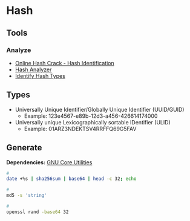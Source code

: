 # Hash

## Tools

### Analyze

- [Online Hash Crack - Hash Identification](https://www.onlinehashcrack.com/hash-identification.php)
- [Hash Analyzer](https://tunnelsup.com/hash-analyzer/)
- [Identify Hash Types](https://hashes.com/en/tools/hash_identifier)

## Types

- Universally Unique Identifier/Globally Unique Identifier (UUID/GUID)
  - Example: 123e4567-e89b-12d3-a456-426614174000
- Universally unique Lexicographically sortable IDentifier (ULID)
  - Example: 01ARZ3NDEKTSV4RRFFQ69G5FAV

## Generate

**Dependencies:** [GNU Core Utilities](/gnu-coreutils.md)

```sh
#
date +%s | sha256sum | base64 | head -c 32; echo

#
md5 -s 'string'

#
openssl rand -base64 32
```
